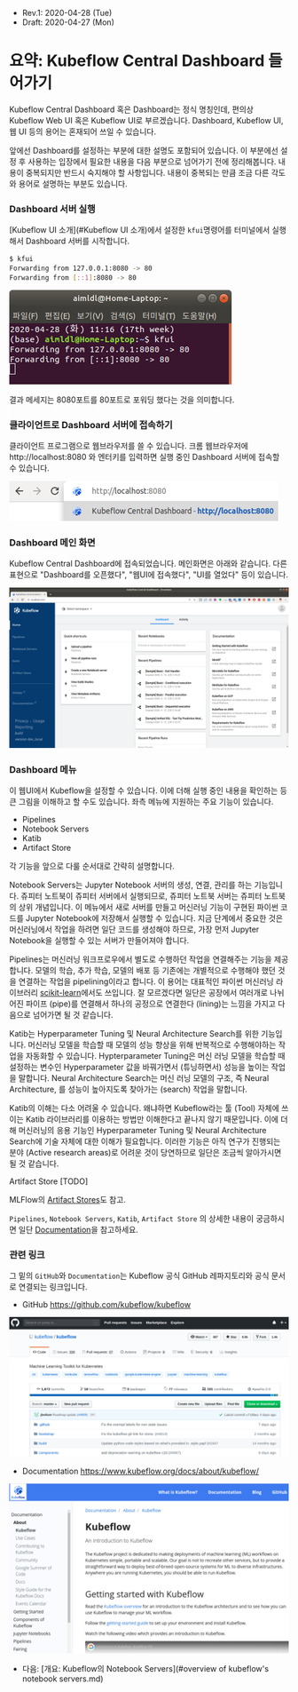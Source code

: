 * Rev.1: 2020-04-28 (Tue)
* Draft: 2020-04-27 (Mon)

# 요약: Kubeflow Central Dashboard 들어가기

Kubeflow Central Dashboard 혹은 Dashboard는 정식 명칭인데, 편의상 Kubeflow Web UI 혹은 Kubeflow UI로 부르겠습니다. Dashboard, Kubeflow UI, 웹 UI 등의 용어는 혼재되어 쓰일 수 있습니다. 

앞에선 Dashboard를 설정하는 부분에 대한 설명도 포함되어 있습니다. 이 부분에선 설정 후 사용하는 입장에서 필요한 내용을 다음 부분으로 넘어가기 전에 정리해봅니다. 내용이 중복되지만 반드시 숙지해야 할 사항입니다. 내용이 중복되는 만큼 조금 다른 각도와 용어로 설명하는 부분도 있습니다.

### Dashboard 서버 실행

[Kubeflow UI 소개](#Kubeflow UI 소개)에서 설정한 `kfui`명령어를 터미널에서 실행해서 Dashboard 서버를 시작합니다.

```bash
$ kfui
Forwarding from 127.0.0.1:8080 -> 80
Forwarding from [::1]:8080 -> 80
```

<img src="images/kubeflow-dashboard-kfui.png">

결과 메세지는 8080포트를 80포트로 포워딩 했다는 것을 의미합니다.

### 클라이언트로 Dashboard 서버에 접속하기

클라이언트 프로그램으로 웹브라우저를 쓸 수 있습니다. 크롬 웹브라우저에 http://localhost:8080 와 엔터키를 입력하면 실행 중인 Dashboard 서버에 접속할 수 있습니다.

<img src="images/kubeflow-dashboard-chrome_localhost_8080.png">

### Dashboard 메인 화면

Kubeflow Central Dashboard에 접속되었습니다. 메인화면은 아래와 같습니다. 다른 표현으로 "Dashboard를 오픈했다", "웹UI에 접속했다", "UI를 열었다" 등이 있습니다. 

<img src="../images/kubeflow-dashboard-4.png">

### Dashboard 메뉴

이 웹UI에서 Kubeflow을 설정할 수 있습니다. 이에 더해 실행 중인 내용을 확인하는 등 큰 그림을 이해하고 할 수도 있습니다. 좌측 메뉴에 지원하는 주요 기능이 있습니다.

* Pipelines
* Notebook Servers
* Katib
* Artifact Store

각 기능을 앞으로 다룰 순서대로 간략히 설명합니다.

Notebook Servers는 Jupyter Notebook 서버의 생성, 연결, 관리를 하는 기능입니다. 쥬피터 노트북이 쥬피터 서버에서 실행되므로, 쥬피터 노트북 서버는 쥬피터 노트북의 상위 개념입니다. 이 메뉴에서 새로 서버를 만들고 머신러닝 기능이 구현된 파이썬 코드를 Jupyter Notebook에 저장해서 실행할 수 있습니다. 지금 단계에서 중요한 것은 머신러닝에서 작업을 하려면 일단 코드를 생성해야 하므로, 가장 먼저 Jupyter Notebook을 실행할 수 있는 서버가 만들어져야 합니다.

Pipelines는 머신러닝 워크프로우에서 별도로 수행하던 작업을 연결해주는 기능을 제공합니다. 모델의 학습, 추가 학습, 모델의 배포 등 기존에는 개별적으로 수행해야 했던 것을 연결하는 작업을 pipelining이라고 합니다. 이 용어는 대표적인 파이썬 머신러닝 라이브러리 [scikit-learn](https://www.google.com/search?q=Scikit-Learn&oq=Scikit-Learn&aqs=chrome..69i57j69i65l3.458j0j7&client=ubuntu&sourceid=chrome&ie=UTF-8)에서도 쓰입니다. 잘 모르겠다면 일단은 공장에서 여러개로 나뉘어진 파이프 (pipe)를 연결해서 하나의 공정으로 연결한다 (lining)는 느낌을 가지고 다음으로 넘어가면 될 것 같습니다.

Katib는 Hyperparameter Tuning 및 Neural Architecture Search를 위한 기능입니다. 머신러닝 모델을 학습할 때 모델의 성능 향상을 위해 반복적으로 수행해야하는 작업을 자동화할 수 있습니다. Hypterparameter Tuning은 머신 러닝 모델을 학습할 때 설정하는 변수인 Hyperparameter 값을 바꿔가면서 (튜닝하면서) 성능을 높이는 작업을 말합니다. Neural Architecture Search는 머신 러닝 모델의 구조, 즉 Neural Architecture, 를 성능이 높아지도록 찾아가는 (search) 작업을 말합니다. 

Katib의 이해는 다소 어려울 수 있습니다. 왜냐하면 Kubeflow라는 툴 (Tool) 자체에 쓰이는 Katib 라이브러리를 이용하는 방법만 이해한다고 끝나지 않기 때문입니다. 이에 더해 머신러닝의 응용 기능인 Hyperparameter Tuning 및 Neural Architecture Search에 기술 자체에 대한 이해가 필요합니다. 이러한 기능은 아직 연구가 진행되는 분야 (Active research areas)로 어려운 것이 당연하므로 일단은 조금씩 알아가시면 될 것 같습니다.

Artifact Store [TODO]

MLFlow의 [Artifact Stores](https://mlflow.org/docs/latest/tracking.html#artifact-stores)도 참고.

`Pipelines`, `Notebook Servers`, `Katib`, `Artifact Store` 의 상세한 내용이 궁금하시면 일단 [Documentation](https://www.kubeflow.org/docs/about/kubeflow/)을 참고하세요.

### 관련 링크

그 밑의 `GitHub`와 `Documentation`는 Kubeflow 공식 GitHub 레파지토리와 공식 문서로 연결되는 링크입니다.

* GitHub   https://github.com/kubeflow/kubeflow

<img src="../images/kubeflow-github-main_page.png">

* Documentation  https://www.kubeflow.org/docs/about/kubeflow/

<img src="../images/kubeflow-documentation-main_page.png">

* 다음: [개요: Kubeflow의 Notebook Servers](#overview of kubeflow's notebook servers.md)
